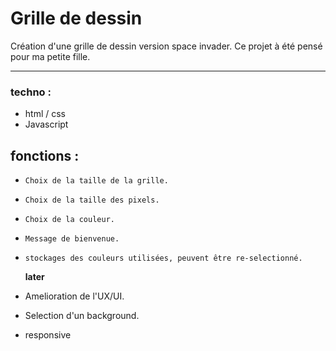 # Grille de dessin

 Création d'une grille de dessin version space invader.
 Ce projet à été pensé pour ma petite fille.

---
### techno :

- html / css
- Javascript
  
## fonctions :

- `Choix de la taille de la grille.`
- `Choix de la taille des pixels.`
- `Choix de la couleur.` 
- `Message de bienvenue.`
- `stockages des couleurs utilisées, peuvent être re-selectionné.`
  
  **later**
- Amelioration de l'UX/UI.
- Selection d'un background.
- responsive
  